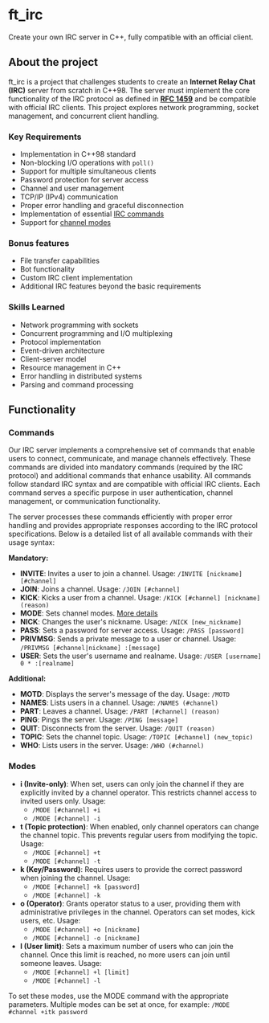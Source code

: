 # ft_irc
Create your own IRC server in C++, fully compatible with an official client.

## About the project
ft_irc is a project that challenges students to create an **Internet Relay Chat (IRC)** server from scratch in C++98. The server must implement the core functionality of the IRC protocol as defined in **[RFC 1459](https://www.rfc-editor.org/rfc/rfc1459.html)** and be compatible with official IRC clients. This project explores network programming, socket management, and concurrent client handling.

### Key Requirements
- Implementation in C++98 standard
- Non-blocking I/O operations with `poll()`
- Support for multiple simultaneous clients
- Password protection for server access
- Channel and user management
- TCP/IP (IPv4) communication
- Proper error handling and graceful disconnection
- Implementation of essential [IRC commands](#commands)
- Support for [channel modes](#modes)

### Bonus features
- File transfer capabilities
- Bot functionality
- Custom IRC client implementation
- Additional IRC features beyond the basic requirements

### Skills Learned
- Network programming with sockets
- Concurrent programming and I/O multiplexing
- Protocol implementation
- Event-driven architecture
- Client-server model
- Resource management in C++
- Error handling in distributed systems
- Parsing and command processing

## Functionality
### Commands
Our IRC server implements a comprehensive set of commands that enable users to connect, communicate, and manage channels effectively. These commands are divided into mandatory commands (required by the IRC protocol) and additional commands that enhance usability. All commands follow standard IRC syntax and are compatible with official IRC clients. Each command serves a specific purpose in user authentication, channel management, or communication functionality.

The server processes these commands efficiently with proper error handling and provides appropriate responses according to the IRC protocol specifications. Below is a detailed list of all available commands with their usage syntax:

**Mandatory:**
- **INVITE**: Invites a user to join a channel. Usage: `/INVITE [nickname] [#channel]`
- **JOIN**: Joins a channel. Usage: `/JOIN [#channel]`
- **KICK**: Kicks a user from a channel. Usage: `/KICK [#channel] [nickname] (reason)`
- **MODE**: Sets channel modes. [More details](#modes)
- **NICK**: Changes the user's nickname. Usage: `/NICK [new_nickname]`
- **PASS**: Sets a password for server access. Usage: `/PASS [password]`
- **PRIVMSG**: Sends a private message to a user or channel. Usage: `/PRIVMSG [#channel|nickname] :[message]`
- **USER**: Sets the user's username and realname. Usage: `/USER [username] 0 * :[realname]`

**Additional:**
- **MOTD**: Displays the server's message of the day. Usage: `/MOTD`
- **NAMES**: Lists users in a channel. Usage: `/NAMES (#channel)`
- **PART**: Leaves a channel. Usage: `/PART [#channel] (reason)`
- **PING**: Pings the server. Usage: `/PING [message]`
- **QUIT**: Disconnects from the server. Usage: `/QUIT (reason)`
- **TOPIC**: Sets the channel topic. Usage: `/TOPIC [#channel] (new_topic)`
- **WHO**: Lists users in the server. Usage: `/WHO (#channel)`

### Modes
- **i (Invite-only)**: When set, users can only join the channel if they are explicitly invited by a channel operator. This restricts channel access to invited users only. Usage:
  - `/MODE [#channel] +i`
  - `/MODE [#channel] -i`
- **t (Topic protection)**: When enabled, only channel operators can change the channel topic. This prevents regular users from modifying the topic. Usage:
  - `/MODE [#channel] +t`
  - `/MODE [#channel] -t`
- **k (Key/Password)**: Requires users to provide the correct password when joining the channel. Usage:
  - `/MODE [#channel] +k [password]`
  - `/MODE [#channel] -k`
- **o (Operator)**: Grants operator status to a user, providing them with administrative privileges in the channel. Operators can set modes, kick users, etc. Usage:
  - `/MODE [#channel] +o [nickname]`
  - `/MODE [#channel] -o [nickname]`
- **l (User limit)**: Sets a maximum number of users who can join the channel. Once this limit is reached, no more users can join until someone leaves. Usage:
  - `/MODE [#channel] +l [limit]`
  - `/MODE [#channel] -l`

To set these modes, use the MODE command with the appropriate parameters. Multiple modes can be set at once, for example: `/MODE #channel +itk password`
